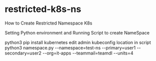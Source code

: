 # restricted-k8s-ns
How to Create Restricted Namespace K8s

Setting Python environment and Running Script to create NameSpace


python3
pip install kubernetes
edit admin kubeconfig location in script
python3 namespace.py --namespace=test-ns --primary=user1 --secondary=user2 --org=it-apps --teammail=teamdl --units=4
